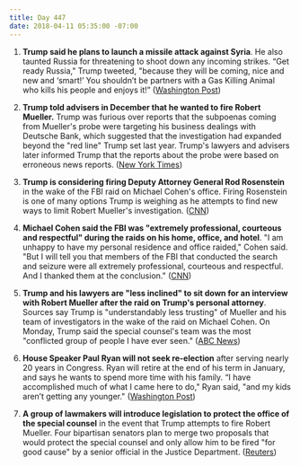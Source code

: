 ```yaml
---
title: Day 447
date: 2018-04-11 05:35:00 -07:00
---
```


1. **Trump said he plans to launch a missile attack against Syria**. He also taunted Russia for threatening to shoot down any incoming strikes. “Get ready Russia," Trump tweeted, "because they will be coming, nice and new and ‘smart!’ You shouldn’t be partners with a Gas Killing Animal who kills his people and enjoys it!” ([Washington Post](https://www.washingtonpost.com/politics/trump-says-missiles-will-be-coming-to-syria-taunts-russia-for-vowing-to-block-them/2018/04/11/7dc52fa0-3d7a-11e8-8d53-eba0ed2371cc_story.html?utm_term=.aa150ee62b99))

2. **Trump told advisers in December that he wanted to fire Robert Mueller.** Trump was furious over reports that the subpoenas coming from Mueller's probe were targeting his business dealings with Deutsche Bank, which suggested that the investigation had expanded beyond the "red line" Trump set last year. Trump's lawyers and advisers later informed Trump that the reports about the probe were based on erroneous news reports. ([New York Times](https://www.nytimes.com/2018/04/10/us/politics/trump-sought-to-fire-mueller-in-december.html))

3. **Trump is considering firing Deputy Attorney General Rod Rosenstein** in the wake of the FBI raid on Michael Cohen's office. Firing Rosenstein is one of many options Trump is weighing as he attempts to find new ways to limit Robert Mueller's investigation. ([CNN](https://www.cnn.com/2018/04/10/politics/trump-rod-rosenstein-robert-mueller/index.html))

4. **Michael Cohen said the FBI was "extremely professional, courteous and respectful" during the raids on his home, office, and hotel**. "I am unhappy to have my personal residence and office raided," Cohen said. "But I will tell you that members of the FBI that conducted the search and seizure were all extremely professional, courteous and respectful. And I thanked them at the conclusion." ([CNN](https://www.cnn.com/2018/04/10/politics/michael-cohen-fbi-raid/index.html))

5. **Trump and his lawyers are "less inclined" to sit down for an interview with Robert Mueller after the raid on Trump's personal attorney**. Sources say Trump is "understandably less trusting" of Mueller and his team of investigators in the wake of the raid on Michael Cohen. On Monday, Trump said the special counsel's team was the most "conflicted group of people I have ever seen." ([ABC News](http://abcnews.go.com/Politics/president-trump-inclined-sit-special-counsel-interview-raid/story?id=54362470))

6. **House Speaker Paul Ryan will not seek re-election** after serving nearly 20 years in Congress. Ryan will retire at the end of his term in January, and says he wants to spend more time with his family. “I have accomplished much of what I came here to do," Ryan said, "and my kids aren’t getting any younger." ([Washington Post](https://www.washingtonpost.com/powerpost/house-speaker-paul-ryan-will-not-seek-reelection-he-tells-friends-and-colleagues/2018/04/11/0d2719e4-3d83-11e8-8d53-eba0ed2371cc_story.html?utm_term=.84a3cd08ef97))

7. **A group of lawmakers will introduce legislation to protect the office of the special counsel** in the event that Trump attempts to fire Robert Mueller. Four bipartisan senators plan to merge two proposals that would protect the special counsel and only allow him to be fired "for good cause" by a senior official in the Justice Department. ([Reuters](https://www.reuters.com/article/us-usa-trump-russia/bipartisan-group-of-senators-introduce-proposal-to-protect-mueller-idUSKBN1HI1VA))